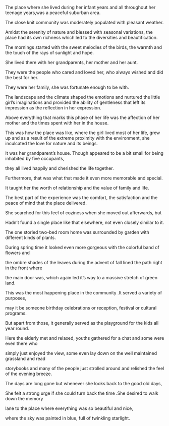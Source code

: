 The place where she lived during her infant years and all throughout her teenage years,was a peaceful suburban area.

The close knit community was moderately populated with pleasant weather.

Amidst the serenity of nature and blessed with seasonal variations, the place had its own richness which led to the diversities and beautification.

The mornings started with the sweet melodies of the birds, the warmth and the touch of the rays of sunlight and hope.

She lived there with her grandparents, her mother and her aunt.

 They were the people who cared and loved her, who always wished and did the best for her.

 They were her family, she was fortunate enough to be with.

The landscape and the climate shaped the emotions and nurtured the little girl’s imaginations and provided the ability of gentleness that left its impression as the reflection in her expression.

Above everything that marks this phase of her life was the affection of her mother and the times spent with her in the house.

This was how the place was like, where the girl lived most of her life, grew up and as a result of the extreme proximity with the environment, she inculcated the love for nature and its beings.

It was her grandparent’s house. Though appeared to be a bit small for being inhabited by five occupants,

they all lived happily and cherished the life together. 

Furthermore, that was what that made it even more memorable and special.

It taught her the worth of relationship and the value of family and life.

The best part of the experience was the comfort, the satisfaction and the peace of mind that the place delivered.

She searched for this feel of coziness when she moved out afterwards, but

Hadn’t found a single place like that elsewhere, not even closely similar to it.

The one storied two-bed room home was surrounded by garden with different kinds of plants.

During spring time it looked even more gorgeous with the colorful band of flowers  and

 the ombre shades of the leaves during the advent of fall lined the path right in the front where 

the main door was, which again led it’s way to a massive stretch of green land.

This was the most happening place in the community .It served a variety of purposes, 

may it be someone birthday celebrations or reception, festival or cultural programs.

But apart from those, it generally served as the playground for the kids all year round.

Here the elderly met and relaxed, youths gathered for a chat and some were even there who 

simply just enjoyed the view, some even lay down on the well maintained grassland and read

 storybooks and many of the people just strolled around and relished the feel of the evening breeze.

The days are long gone but whenever she looks back to the good old days,

She felt a strong urge if she could turn back the time .She desired to walk down the memory

 lane to the place where everything was so beautiful and nice, 

where the sky was painted in blue, full of twinkling starlight.
